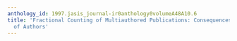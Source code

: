 ```yaml
---
anthology_id: 1997.jasis_journal-ir0anthology0volumeA48A10.6
title: 'Fractional Counting of Multiauthored Publications: Consequences for the Impact
  of Authors'
---
```

